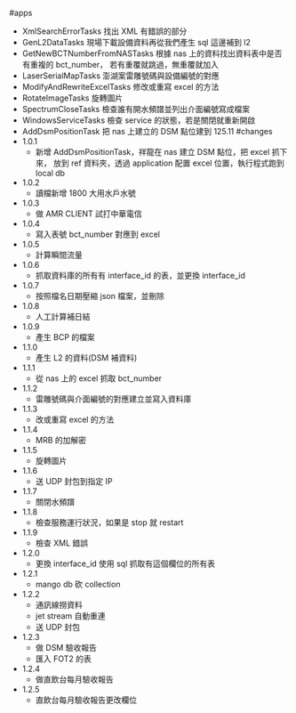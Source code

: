 #apps
- XmlSearchErrorTasks 找出 XML 有錯誤的部分
- GenL2DataTasks 現場下載設備資料再從我們產生 sql 這邊補到 l2
- GetNewBCTNumberFromNASTasks 根據 nas 上的資料找出資料表中是否有重複的 bct_number，
  若有重覆就跳過，無重覆就加入
- LaserSerialMapTasks 澎湖案雷雕號碼與設備編號的對應
- ModifyAndRewriteExcelTasks 修改或重寫 excel 的方法
- RotateImageTasks 旋轉圖片
- SpectrumCloseTasks 檢查誰有開水頻譜並列出介面編號寫成檔案
- WindowsServiceTasks 檢查 service 的狀態，若是關閉就重新開啟
- AddDsmPositionTask 把 nas 上建立的 DSM 點位建到 125.11
#changes
- 1.0.1
    - 新增 AddDsmPositionTask，祥龍在 nas 建立 DSM 點位，把 excel 抓下來，
      放到 ref 資料夾，透過 application 配置 excel 位置，執行程式跑到 local db
- 1.0.2
    - 讀檔新增 1800 大用水戶水號
- 1.0.3 
    - 做 AMR CLIENT 試打中華電信
- 1.0.4
    - 寫入表號 bct_number 對應到 excel
- 1.0.5
    - 計算瞬間流量
- 1.0.6
    - 抓取資料庫的所有有 interface_id 的表，並更換 interface_id
- 1.0.7
    - 按照檔名日期壓縮 json 檔案，並刪除
- 1.0.8
    - 人工計算補日結
- 1.0.9
    - 產生 BCP 的檔案
- 1.1.0
    - 產生 L2 的資料(DSM 補資料)
- 1.1.1
    - 從 nas 上的 excel 抓取 bct_number
- 1.1.2
    - 雷雕號碼與介面編號的對應建立並寫入資料庫
- 1.1.3
    - 改或重寫 excel 的方法
- 1.1.4
    - MRB 的加解密
- 1.1.5
    - 旋轉圖片
- 1.1.6
    - 送 UDP 封包到指定 IP
- 1.1.7
    - 關閉水頻譜
- 1.1.8
    - 檢查服務運行狀況，如果是 stop 就 restart
- 1.1.9
    - 檢查 XML 錯誤
- 1.2.0
    - 更換 interface_id 使用 sql 抓取有這個欄位的所有表
- 1.2.1
    - mango db 砍 collection
- 1.2.2
    - 通訊線撈資料
    - jet stream 自動重連
    - 送 UDP 封包
- 1.2.3
    - 做 DSM 驗收報告
    - 匯入 FOT2 的表
- 1.2.4
    - 做直飲台每月驗收報告
- 1.2.5
    - 直飲台每月驗收報告更改欄位